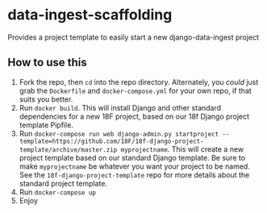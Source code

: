 # data-ingest-scaffolding
Provides a project template to easily start a new django-data-ingest project

## How to use this

1. Fork the repo, then `cd` into the repo directory. Alternately, you *could* just grab the `Dockerfile` and `docker-compose.yml` for your own repo, if that suits you better.
2. Run `docker build`. This will install Django and other standard dependencies for a new 18F project, based on our 18f Django project template Pipfile.
3. Run `docker-compose run web django-admin.py startproject --template=https://github.com/18F/18f-django-project-template/archive/master.zip myprojectname`. This will create a new project template based on our standard Django template. Be sure to make `myprojectname` be whatever you want your project to be named. See the `18f-django-project-template` repo for more details about the standard project template.
4. Run `docker-compose up`
5. Enjoy
